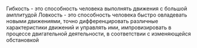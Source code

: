 Гибкость - это способность человека выполнять движения с большой амплитудой
Ловкость - это способность человека быстро овладевать новыми движениями, точно  дифференцировать различные характеристики движений и управлять ими, импровизировать в процессе двигательной деятельности, в соответствии с изменяющейся обстановкой
